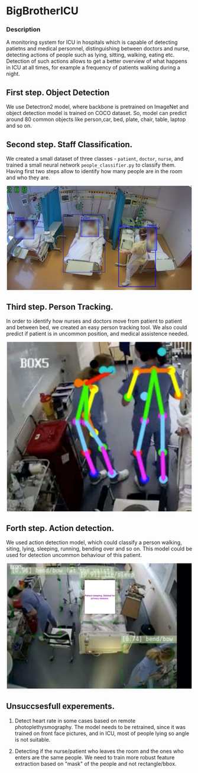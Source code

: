 # BigBrotherICU

### Description
A monitoring system for ICU in hospitals which is capable of detecting patietns and medical personnel, distinguishing between doctors and nurse, detecting actions of people such as lying, sitting, walking, eating etc. Detection of such actions allows to get a better overview of what happens in ICU at all times, for example a frequency of patients walking during a night. 


## First step. Object Detection

We use Detectron2 model, where backbone is pretrained on ImageNet and object detection model is trained on COCO dataset. So, model can predict around 80 common objects like person,car, bed, plate, chair, table, laptop and so on. 

## Second step. Staff Classification.
We created a small dataset of three classes - `patient`, `doctor`, `nurse`, and trained a small neural network `people_classifier.py` to classify them.
Having first two steps allow to identify how many people are in the room and who they are.

<p align="center">
  <img width="500" src="pictures/patients_nurse.jpg">
</p>

## Third step. Person Tracking. 
In order to identify how nurses and doctors move from patient to patient and between bed, we created an easy person tracking tool. We also could predict if patient is in uncommon position, and medical assistence needed.
<p align="center">
  <img width="500" src="pictures/skeletons.jpg">
</p>

## Forth step. Action detection. 
We used action detection model, which could classify a person walking, siting, lying, sleeping, running, bending over and so on. This model could be used for detection uncommon behaviour of this patient.

<p align="center">
  <img width="500" src="pictures/sleeping.jpg">
</p>

## Unsuccsesfull experements.

1. Detect heart rate in some cases based on remote photoplethysmography. The model needs to be retrained, since it was trained on front face pictures, and in ICU, most of people lying so angle is not suitable.

2. Detecting if the nurse/patient who leaves the room and the ones who enters are the same people. We need to train more robust feature extraction based on "mask" of the people and not rectangle/bbox.





